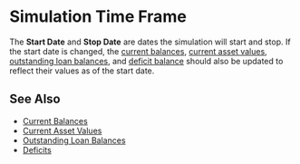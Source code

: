 # Simulation Time Frame

The __Start Date__ and __Stop Date__ are dates the simulation will start and stop. 
If the start date is changed, the [current balances][1], [current asset values][2], 
[outstanding loan balances][3], and [deficit balance][4] should also be 
updated to reflect their values as of the start date.

## See Also

* [Current Balances][1]
* [Current Asset Values][2]
* [Outstanding Loan Balances][3]
* [Deficits][4]

[1]:currentBalances.html
[2]:currentAssetValues.html
[3]:outstandingLoanBalances.html
[4]:deficit.html